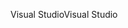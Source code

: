 <span data-ttu-id="bdc8e-101">Visual Studio</span><span class="sxs-lookup"><span data-stu-id="bdc8e-101">Visual Studio</span></span>